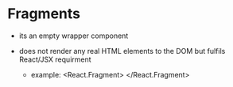 # Fragments
- its an empty wrapper component
- does not render any real HTML elements to the DOM but fulfils React/JSX requirment

  -  example:
      <React.Fragment>
      <AddUser onAddUser={addUserHandler} />
      <UsersList users={usersList} />
    </React.Fragment>
  

